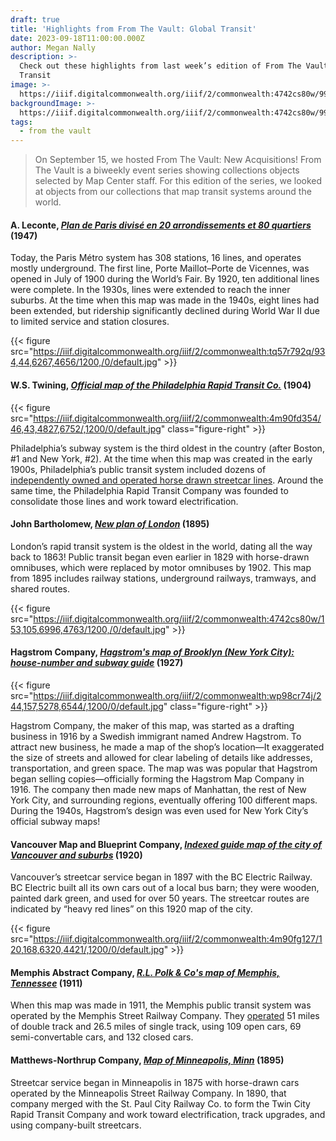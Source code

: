 ```yaml
---
draft: true
title: 'Highlights from From The Vault: Global Transit'
date: 2023-09-18T11:00:00.000Z
author: Megan Nally
description: >-
  Check out these highlights from last week’s edition of From The Vault: Global
  Transit
image: >-
  https://iiif.digitalcommonwealth.org/iiif/2/commonwealth:4742cs80w/995,658,5811,3996/1200,/0/default.jpg
backgroundImage: >-
  https://iiif.digitalcommonwealth.org/iiif/2/commonwealth:4742cs80w/995,658,5811,3996/1200,/0/default.jpg
tags:
  - from the vault
---
```


> On September 15, we hosted From The Vault: New Acquisitions! From The Vault is a biweekly event series showing collections objects selected by Map Center staff. For this edition of the series, we looked at objects from our collections that map transit systems around the world.

#### A. Leconte, *[Plan de Paris divisé en 20 arrondissements et 80 quartiers](https://collections.leventhalmap.org/search/commonwealth:mg74t285q)* (1947)

Today, the Paris Métro system has 308 stations, 16 lines, and operates mostly underground. The first line, Porte Maillot–Porte de Vicennes, was opened in July of 1900 during the World’s Fair. By 1920, ten additional lines were complete. In the 1930s, lines were extended to reach the inner suburbs.  At the time when this map was made in the 1940s, eight lines had been extended, but ridership significantly declined during World War II due to limited service and station closures.

{{< figure src="https://iiif.digitalcommonwealth.org/iiif/2/commonwealth:tq57r792q/934,44,6267,4656/1200,/0/default.jpg" >}}

#### W.S. Twining, *[Official map of the Philadelphia Rapid Transit Co.](https://collections.leventhalmap.org/search/commonwealth:4m90fd34v)* (1904)

{{< figure src="https://iiif.digitalcommonwealth.org/iiif/2/commonwealth:4m90fd354/46,43,4827,6752/,1200/0/default.jpg" class="figure-right" >}}

Philadelphia’s subway system is the third oldest in the country (after Boston, #1 and New York, #2). At the time when this map was created in the early 1900s, Philadelphia’s public transit system included dozens of [independently owned and operated horse drawn streetcar lines](http://www2.hsp.org/collections/manuscripts/c/Cox3158.html). Around the same time, the Philadelphia Rapid Transit Company was founded to consolidate those lines and work toward electrification.

#### John Bartholomew, *[New plan of London](https://collections.leventhalmap.org/search/commonwealth:9p292s17d)* (1895)

London’s rapid transit system is the oldest in the world, dating all the way back to 1863! Public transit began even earlier in 1829 with horse-drawn omnibuses, which were replaced by motor omnibuses by 1902. This map from 1895 includes railway stations, underground railways, tramways, and shared routes.

{{< figure src="https://iiif.digitalcommonwealth.org/iiif/2/commonwealth:4742cs80w/153,105,6996,4763/1200,/0/default.jpg" >}}

#### Hagstrom Company, *[Hagstrom's map of Brooklyn (New York City): house-number and subway guide](https://collections.leventhalmap.org/search/commonwealth:8s45tg67c)* (1927)

{{< figure src="https://iiif.digitalcommonwealth.org/iiif/2/commonwealth:wp98cr74j/244,157,5278,6544/,1200/0/default.jpg" class="figure-right" >}}

Hagstrom Company, the maker of this map, was started as a drafting business in 1916 by a Swedish immigrant named Andrew Hagstrom. To attract new business, he made a map of the shop’s location—It exaggerated the size of streets and allowed for clear labeling of details like addresses, transportation, and green space. The map was was popular that Hagstrom began selling copies—officially forming the Hagstrom Map Company in 1916. The company then made new maps of Manhattan, the rest of New York City, and surrounding regions, eventually offering 100 different maps. During the 1940s, Hagstrom’s design was even used for New York City’s official subway maps!

#### Vancouver Map and Blueprint Company, *[Indexed guide map of the city of Vancouver and suburbs](https://collections.leventhalmap.org/search/commonwealth:4m90fg11z)* (1920)

Vancouver’s streetcar service began in 1897 with the BC Electric Railway. BC Electric built all its own cars out of a local bus barn; they were wooden, painted dark green, and used for over 50 years. The streetcar routes are indicated by “heavy red lines” on this 1920 map of the city.

{{< figure src="https://iiif.digitalcommonwealth.org/iiif/2/commonwealth:4m90fg127/120,168,6320,4421/,1200/0/default.jpg" >}}

#### Memphis Abstract Company, *[R.L. Polk & Co's map of Memphis, Tennessee](https://collections.leventhalmap.org/search/commonwealth:4m90f678p)* (1911)

When this map was made in 1911, the Memphis public transit system was operated by the Memphis Street Railway Company. They [operated](https://condrenrails.com/MRP/Memphis-Street-Railway/Memphis-Street-Cars.htm) 51 miles of double track and 26.5 miles of single track, using 109 open cars, 69 semi-convertable cars, and 132 closed cars.

#### Matthews-Northrup Company, *[Map of Minneapolis, Minn](https://collections.leventhalmap.org/search/commonwealth:4m90f984f)* (1895)

Streetcar service began in Minneapolis in 1875 with horse-drawn cars operated by the Minneapolis Street Railway Company. In 1890, that company merged with the St. Paul City Railway Co. to form the Twin City Rapid Transit Company and work toward electrification, track upgrades, and using company-built streetcars.
